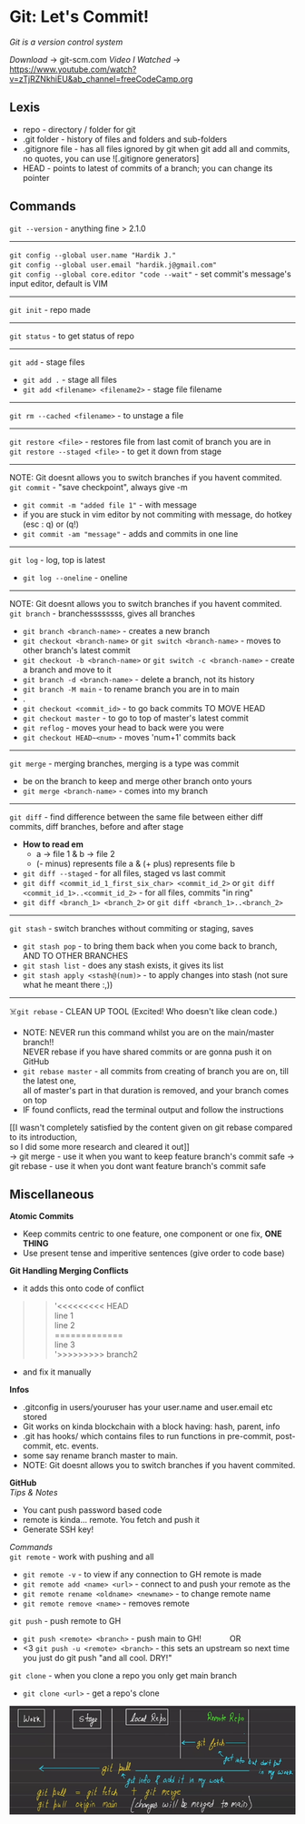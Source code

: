 # Git: Let's Commit!


*Git is a version control system*

_Download_ -> git-scm.com
_Video I Watched_ -> https://www.youtube.com/watch?v=zTjRZNkhiEU&ab_channel=freeCodeCamp.org

## Lexis
- repo - directory / folder for git
- .git folder - history of files and folders and sub-folders
- .gitignore file - has all files ignored by git when git add all and commits, no quotes, you can use ![.gitignore generators]
- HEAD - points to latest of commits of a branch; you can change its pointer


## Commands
`git --version` - anything fine > 2.1.0

---

`git config --global user.name "Hardik J."`  
`git config --global user.email "hardik.j@gmail.com"`  
`git config --global core.editor "code --wait"` - set commit's message's input editor, default is VIM

---


`git init` - repo made

---

`git status` - to get status of repo

---

`git add` - stage files
- `git add .` - stage all files
- `git add <filename> <filename2>` - stage file filename  

---

`git rm --cached <filename>` - to unstage a file

---

`git restore <file>` - restores file from last comit of branch you are in  
`git restore --staged <file>` - to get it down from stage

---
NOTE: Git doesnt allows you to switch branches if you havent commited.  
`git commit` - "save checkpoint", always give -m
- `git commit -m "added file 1"` - with message
- if you are stuck in vim editor by not commiting with message, do hotkey (esc : q) or (q!)
- `git commit -am "message"` - adds and commits in one line

---

`git log` - log, top is latest
- `git log --oneline` - oneline

---

NOTE: Git doesnt allows you to switch branches if you havent commited.  
`git branch` - branchessssssss, gives all branches
- `git branch <branch-name>` - creates a new branch
- `git checkout <branch-name>` or `git switch <branch-name>` - moves to other branch's latest commit
- `git checkout -b <branch-name>` or `git switch -c <branch-name>` - create a branch and move to it
- `git branch -d <branch-name>` - delete a branch, not its history 
- `git branch -M main` - to rename branch you are in to main 
- .
- `git checkout <commit_id>` - to go back commits TO MOVE HEAD
- `git checkout master` - to go to top of master's latest commit
- `git reflog` - moves your head to back were you were
- `git checkout HEAD~<num>` - moves 'num+1' commits back

---

`git merge` - merging branches, merging is a type was commit
- be on the branch to keep and merge other branch onto yours
- `git merge <branch-name>` - <branch-name> comes into my branch

---

`git diff` - find difference between the same file between either diff commits, diff branches, before and after stage
- **How to read em**
    - a -> file 1 & b -> file 2
    - (- minus) represents file a & (+ plus) represents file b  
- `git diff --staged` - for all files, staged vs last commit
- `git diff <commit_id_1_first_six_char> <commit_id_2>` or `git diff <commit_id_1>..<commit_id_2>` - for all files, commits "in ring"
- `git diff <branch_1> <branch_2>` or `git diff <branch_1>..<branch_2>`

---

`git stash` - switch branches without commiting or staging, saves
- `git stash pop` - to bring them back when you come back to branch, AND TO OTHER BRANCHES
- `git stash list` - does any stash exists, it gives its list
- `git stash apply <stash@(num)>` - to apply changes into stash (not sure what he meant there :,))

---

☠️`git rebase` - CLEAN UP TOOL (Excited! Who doesn't like clean code.)
- NOTE: NEVER run this command whilst you are on the main/master branch!!  
        NEVER rebase if you have shared commits or are gonna push it on GitHub
- `git rebase master` - all commits from creating of branch you are on, till the latest one,  
        all of master's part in that duration is removed, and your branch comes on top
- IF found conflicts, read the terminal output and follow the instructions

[[I wasn't completely satisfied by the content given on git rebase compared to its introduction,  
so I did some more research and cleared it out]]  
-> git merge - use it when you want to keep feature branch's commit safe
-> git rebase - use it when you dont want feature branch's commit safe


## Miscellaneous
**Atomic Commits**  
* Keep commits centric to one feature, one component or one fix, __ONE THING__  
* Use present tense and imperitive sentences (give order to code base)

**Git Handling Merging Conflicts**  
* it adds this onto code of conflict  
>> '<<<<<<<<< HEAD  
> line 1  
> line 2  
> =============  
> line 3  
> '>>>>>>>>> branch2  
- and fix it manually

**Infos**  
* .gitconfig in users/youruser has your user.name and user.email etc stored
* Git works on kinda blockchain with a block having: hash, parent, info
* .git has hooks/ which contains files to run functions in pre-commit, post-commit, etc. events.
* some say rename branch master to main.
* NOTE: Git doesnt allows you to switch branches if you havent commited.

**GitHub**  
*Tips & Notes*
* You cant push password based code  
* remote is kinda... remote. You fetch and push it
* Generate SSH key!

*Commands*  
`git remote` - work with pushing and all
- `git remote -v` - to view if any connection to GH remote is made
- `git remote add <name> <url>` - connect to <url> and push your remote as the <name>
- `git remote rename <oldname> <newname>` - to change remote name
- `git remote remove <name>` - removes remote

`git push` - push remote to GH
- `git push <remote> <branch>` - push main to GH! &emsp;&emsp;&emsp; OR
- <3 `git push -u <remote> <branch>` - this sets an upstream so next time you just do git push "and all cool. DRY!"

`git clone` - when you clone a repo you only get main branch
- `git clone <url>` - get a repo's clone

![git diagram @ 3:15:20](image.png)